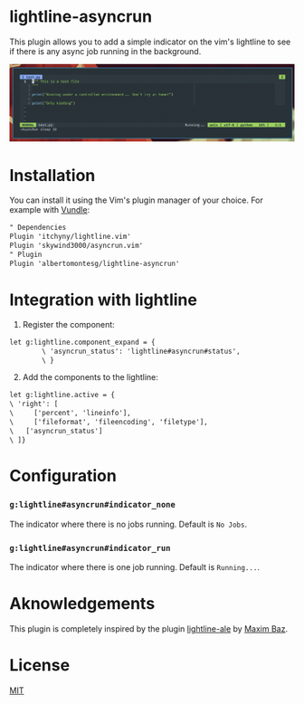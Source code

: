 # lightline-asyncrun

This plugin allows you to add a simple indicator on the vim's lightline to see 
if there is any async job running in the background.

![Screenshot](images/screenshot.png)

# Installation

You can install it using the Vim's plugin manager of your choice.
For example with [Vundle](https://github.com/VundleVim/Vundle.vim):

```viml
" Dependencies
Plugin 'itchyny/lightline.vim'
Plugin 'skywind3000/asyncrun.vim'
" Plugin
Plugin 'albertomontesg/lightline-asyncrun'
```

# Integration with lightline

1. Register the component:

```viml
let g:lightline.component_expand = {
        \ 'asyncrun_status': 'lightline#asyncrun#status',
        \ }
```

2. Add the components to the lightline:

```viml
let g:lightline.active = {
\ 'right': [
\	  ['percent', 'lineinfo'],
\	  ['fileformat', 'fileencoding', 'filetype'],
\   ['asyncrun_status']
\ ]}
```

# Configuration

### `g:lightline#asyncrun#indicator_none`

The indicator where there is no jobs running. Default is `No Jobs`.

### `g:lightline#asyncrun#indicator_run`

The indicator where there is one job running. Default is `Running...`.



# Aknowledgements

This plugin is completely inspired by the plugin [lightline-ale](https://github.com/maximbaz/lightline-ale) by [Maxim Baz](https://github.com/maximbaz).

# License

[MIT](https://github.com/albertomontesg/lightline-asyncrun/blob/master/LICENSE)
